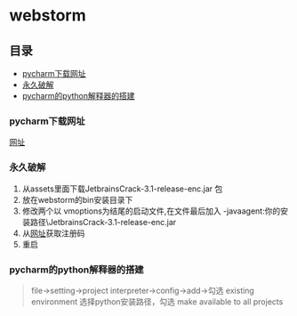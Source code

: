 # webstorm

## 目录

* [pycharm下载网址](#pycharm下载网址)
* [永久破解](#永久破解)
* [pycharm的python解释器的搭建](#pycharm的python解释器的搭建)

### pycharm下载网址

[网址](https://www.jetbrains.com/pycharm/)

### 永久破解

1. 从assets里面下载JetbrainsCrack-3.1-release-enc.jar  包
1. 放在webstorm的bin安装目录下
1. 修改两个以 vmoptions为结尾的启动文件,在文件最后加入  -javaagent:你的安装路径\JetbrainsCrack-3.1-release-enc.jar
1. 从[网址](http://idea.lanyus.com/)获取注册码
1. 重启

### pycharm的python解释器的搭建

> file->setting->project interpreter->config->add->勾选 existing environment 选择python安装路径，勾选 make available to all projects
